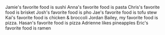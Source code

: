 
Jamie's favorite food is sushi
Anna's favorite food is pasta
Chris's favorite food is brisket
Josh's favorite food is pho
Jae's favorite food is tofu stew
Kai's favorite food is chicken & broccoli
Jordan Bailey, my favorite food is pizza.
Hasan's favorite food is pizza 
Adrienne likes pineapples
Eric's favorite food is ramen




